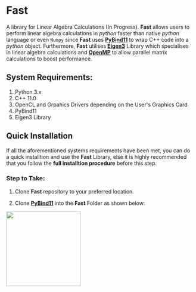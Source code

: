 # Fast
A library for Linear Algebra Calculations (In Progress). **__Fast__** allows users to perform linear algebra calculations in *python* faster than native *python* language or even `Numpy` since **__Fast__** uses [**PyBind11**](https://github.com/pybind/pybind11) to wrap C++ code into a *python* object. Furthermore, **__Fast__** utilises [**Eigen3**](http://eigen.tuxfamily.org/index.php?title=Main_Page) Library which specialises in linear algebra calculations and [**OpenMP**](https://www.openmp.org/wp-content/uploads/OpenMP-4.5-1115-CPP-web.pdf) to allow parallel matrix calculations to boost performance.

## System Requirements:
1. Python 3.x
2. C++ 11.0
3. OpenCL and Grpahics Drivers depending on the User's Graphics Card
4. PyBind11
5. Eigen3 Library


## Quick Installation 
If all the aforementioned systems requirements have been met, you can do a quick installtion and use the **__Fast__** Library, else it is highly recommended that you follow the **full installtion procedure** before this step. 

### Step to Take:

1.  Clone **__Fast__**  repository to your preferred location.

2.  Clone [**PyBind11**](https://github.com/pybind/pybind11) into the **__Fast__** Folder as shown below:
<img src="docs/img/clonepybind.png" width=200>

